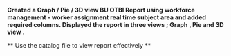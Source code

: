 **Created a Graph / Pie / 3D view BU OTBI Report  using workforce management - worker assignment real time subject area and added required columns. Displayed the report in three views ; Graph , Pie and 3D view .**


** Use the catalog file to view report effectively ** 

